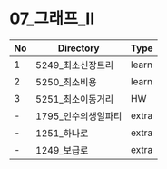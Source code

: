 # 07_그래프_II

| No | Directory | Type |
|---|---|---|
| 1 | 5249_최소신장트리 | learn |
| 2 | 5250_최소비용 | learn |
| 3 | 5251_최소이동거리 | HW |
| - | 1795_인수의생일파티 | extra |
| - | 1251_하나로 | extra |
| - | 1249_보급로 | extra |